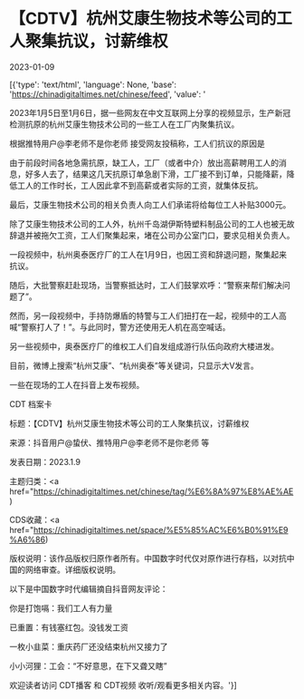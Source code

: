 # 【CDTV】杭州艾康生物技术等公司的工人聚集抗议，讨薪维权

2023-01-09

[{'type': 'text/html', 'language': None, 'base': 'https://chinadigitaltimes.net/chinese/feed', 'value': '            

                

                    

                    

                    

                

            

        

2023年1月5日至1月6日，据一些网友在中文互联网上分享的视频显示，生产新冠检测抗原的杭州艾康生物技术公司的一些工人在工厂内聚集抗议。

根据推特用户@李老师不是你老师 接受网友投稿称，工人们抗议的原因是



由于前段时间各地急需抗原，缺工人，工厂（或者中介）放出高薪聘用工人的消息，好多人去了，结果这几天抗原订单急剧下滑，工厂接不到订单，只能降薪，降低工人的工作时长，工人因此拿不到高薪或者实际的工资，就集体反抗。



最后，艾康生物技术公司的相关负责人向工人们承诺将给每位工人补贴3000元。

除了艾康生物技术公司的工人外，杭州千岛湖伊斯特塑料制品公司的工人也被无故辞退并被拖欠工资，工人们聚集起来，堵在公司办公室门口，要求见相关负责人。

一段视频中，杭州奥泰医疗厂的工人在1月9日，也因工资和辞退问题，聚集起来抗议。

随后，大批警察赶赴现场，当警察抵达时，工人们鼓掌欢呼：“警察来帮们解决问题了”。

然而，另一段视频中，手持防爆盾的特警与工人们扭打在一起，视频中的工人高喊“警察打人了！”。与此同时，警方还使用无人机在高空喊话。

另一些视频中，奥泰医疗厂的维权工人们自发组成游行队伍向政府大楼进发。

目前，微博上搜索“杭州艾康”、“杭州奥泰”等关键词，只显示大V发言。

一些在现场的工人在抖音上发布视频。

 

CDT 档案卡

标题：【CDTV】杭州艾康生物技术等公司的工人聚集抗议，讨薪维权

来源：抖音用户@蛰伏、推特用户@李老师不是你老师 等

发表日期：2023.1.9

主题归类：<a href="https://chinadigitaltimes.net/chinese/tag/%E6%8A%97%E8%AE%AE)

CDS收藏：<a href="https://chinadigitaltimes.net/space/%E5%85%AC%E6%B0%91%E9%A6%86)

版权说明：该作品版权归原作者所有。中国数字时代仅对原作进行存档，以对抗中国的网络审查。详细版权说明。





以下是中国数字时代编辑摘自抖音网友评论：



你是打饱嗝：我们工人有力量

已重置：有钱塞红包。没钱发工资

一枚小韭菜：重庆药厂还没结束杭州又接力了

小小河狸：工会：“不好意思，在下又聋又瞎”



欢迎读者访问 CDT播客 和 CDT视频 收听/观看更多相关内容。'}]
